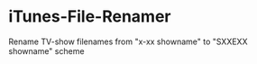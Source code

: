 iTunes-File-Renamer
===================

Rename TV-show filenames from "x-xx showname" to "SXXEXX showname" scheme
